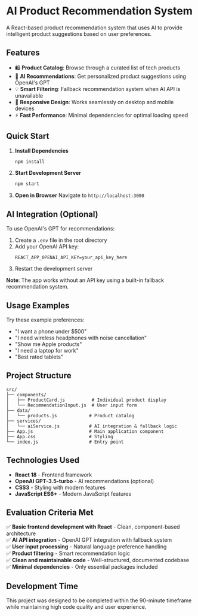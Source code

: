 # AI Product Recommendation System

A React-based product recommendation system that uses AI to provide intelligent product suggestions based on user preferences.

## Features

- 🛍️ **Product Catalog**: Browse through a curated list of tech products
- 🤖 **AI Recommendations**: Get personalized product suggestions using OpenAI's GPT
- 💡 **Smart Filtering**: Fallback recommendation system when AI API is unavailable
- 📱 **Responsive Design**: Works seamlessly on desktop and mobile devices
- ⚡ **Fast Performance**: Minimal dependencies for optimal loading speed

## Quick Start

1. **Install Dependencies**
   ```bash
   npm install
   ```

2. **Start Development Server**
   ```bash
   npm start
   ```

3. **Open in Browser**
   Navigate to `http://localhost:3000`

## AI Integration (Optional)

To use OpenAI's GPT for recommendations:

1. Create a `.env` file in the root directory
2. Add your OpenAI API key:
   ```
   REACT_APP_OPENAI_API_KEY=your_api_key_here
   ```
3. Restart the development server

**Note**: The app works without an API key using a built-in fallback recommendation system.

## Usage Examples

Try these example preferences:
- "I want a phone under $500"
- "I need wireless headphones with noise cancellation"
- "Show me Apple products"
- "I need a laptop for work"
- "Best rated tablets"

## Project Structure

```
src/
├── components/
│   ├── ProductCard.js          # Individual product display
│   └── RecommendationInput.js  # User input form
├── data/
│   └── products.js            # Product catalog
├── services/
│   └── aiService.js           # AI integration & fallback logic
├── App.js                     # Main application component
├── App.css                    # Styling
└── index.js                   # Entry point
```

## Technologies Used

- **React 18** - Frontend framework
- **OpenAI GPT-3.5-turbo** - AI recommendations (optional)
- **CSS3** - Styling with modern features
- **JavaScript ES6+** - Modern JavaScript features

## Evaluation Criteria Met

✅ **Basic frontend development with React** - Clean, component-based architecture  
✅ **AI API integration** - OpenAI GPT integration with fallback system  
✅ **User input processing** - Natural language preference handling  
✅ **Product filtering** - Smart recommendation logic  
✅ **Clean and maintainable code** - Well-structured, documented codebase  
✅ **Minimal dependencies** - Only essential packages included  

## Development Time

This project was designed to be completed within the 90-minute timeframe while maintaining high code quality and user experience.
